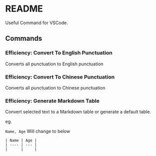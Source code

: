 # README

Useful Command for VSCode.

## Commands

### Efficiency: Convert To English Punctuation

Converts all punctuation to English punctuation

### Efficiency: Convert To Chinese Punctuation

Converts all punctuation to Chinese punctuation

### Efficiency: Generate Markdown Table

Convert selected text to a Markdown table or generate a default table.

eg.

`Name, Age` Will change to below

``` text
| Name | Age |
| ---- | --- |
|      |     |
```
